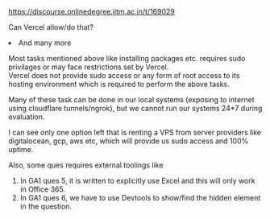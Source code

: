 https://discourse.onlinedegree.iitm.ac.in/t/169029

Can Vercel allow/do that?</li>
<li>And many more</li>
</ol>
<p>Most tasks mentioned above like installing packages etc. requires sudo privilages or may face restrictions set by Vercel.<br/>
Vercel does not provide sudo access or any form of root access to its hosting environment which is required to perform the above tasks.</p>
<p>Many of these task can be done in our local systems (exposing to internet using cloudflare tunnels/ngrok), but we cannot run our systems 24*7 during evaluation.</p>
<p>I can see only one option left that is renting a VPS from server providers like digitalocean, gcp, aws etc, which will provide us sudo access and 100% uptime.</p>
<p>Also, some ques requires external toolings like</p>
<ol>
<li>In GA1 ques 5, it is written to explicitly use Excel and this will only work in Office 365.</li>
<li>In GA1 ques 6, we have to use Devtools to show/find the hidden element in the question.